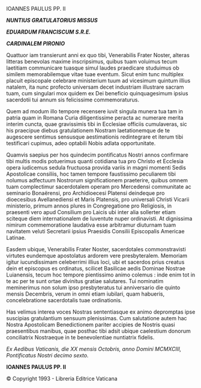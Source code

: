 IOANNES PAULUS PP. II

***NUNTIUS GRATULATORIUS MISSUS***

***EDUARDUM FRANCISCUM S.R.E.***

***CARDINALEM PIRONIO***

Quattuor iam transierunt anni ex quo tibi, Venerabilis Frater Noster, alteras litteras benevolas maxime inscripsimus, quibus tuam voluimus tecum laetitiam communicare tuasque simul laudes praedicare studuimus ob similem memorabilemque vitae tuae eventum. Sicut enim tunc multiplex placuit episcopale celebrare ministerium tuum ad vicesimum quintum illius natalem, ita nunc profecto universam decet industriam illustrare sacram tuam, cum singulari mox quidem ex Dei beneficio quinquagesimum ipsius sacerdotii tui annum sis felicissime commemoraturus.

Quem ad modum illo tempore recensere iuvit singula munera tua tam in patria quam in Romana Curia diligentissime peracta ac numerare merita interim cuncta, quae gravissimis tibi in Ecclesiae officiis cumulaveras, sic his praecipue diebus gratulationem Nostram laetationemque de te augescere sentimus sensusque aestimationis redintegrare et iterum tibi testificari cupimus, adeo optabili Nobis adlata opportunitate.

Quamvis saepius per hos quindecim pontificatus Nostri annos confirmare tibi multis modis potuerimus quanti cotidiana tua pro Christo et Ecclesia opera iudicemus sedula fructuosa provida variis in magni momenti Sedis Apostolicae consiliis, hoc tamen tempore faustissimo peculiarem tibi nolumus adfectuum Nostrorum significationem praeterire, quibus omnem tuam complectimur sacerdotalem operam pro Mercedensi communitate ac seminario Bonaërensi, pro Archidioecesi Platensi deindeque pro dioecesibus Avellanediensi et Maris Platensis, pro universali Christi Vicarii ministerio, primum annos plures in Congregatione pro Religiosis, in praesenti vero apud Consilium pro Laicis ubi inter alia sollerter etiam sciteque diem internationalem de Iuventute nuper ordinavisti. At dignissima nimirum commemoratione laudativa esse arbitramur diuturnam tuam navitatem veluti Secretarii ipsius Praesidis Consilii Episcopalis Americae Latinae.

Easdem ubique, Venerabilis Frater Noster, sacerdotales commonstravisti virtutes eundemque apostolatus ardorem vere presbyteralem. Memoriam igitur iucundissimam celeberrimi illius loci, ubi et sacerdos prius creatus dein et episcopus es ordinatus, scilicet Basilicae aedis Dominae Nostrae Luianensis, tecum hoc tempore pientissimo animo colemus : inde enim tot in te ac per te sunt ortae divinitus gratiae salutares. Tui nominatim meminerimus non solum ipso presbyteratus tui anniversario die quinto mensis Decembris, verum in omni etiam iubilari, quam habueris, concelebratione sacerdotalis tuae ordinationis.

Has velimus interea voces Nostras sententiasque ex animo depromptas ipse suscipias gratulantium sensuum plenissimas. Cum salutatione autem hac Nostra Apostolicam Benedictionem pariter accipies de Nostris quasi praesentibus manibus, quae posthac tibi adsit ubique caelestium donorum conciliatrix Nostraeque in te benevolentiae nuntiatrix fidelis.

*Ex Aedibus Vaticanis, die XX mensis Octobris, anno Domini MCMXCIII, Pontificatus Nostri decimo sexto.*

**IOANNES PAULUS PP. II**

© Copyright 1993 - Libreria Editrice Vaticana